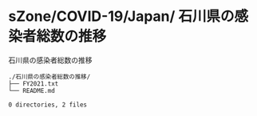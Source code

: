 # sZone/COVID-19/Japan/ 石川県の感染者総数の推移

石川県の感染者総数の推移

    ./石川県の感染者総数の推移/
    ├── FY2021.txt
    └── README.md
    
    0 directories, 2 files
